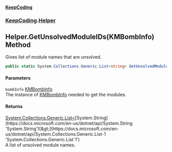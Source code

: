 #### [KeepCoding](index.md 'index')
### [KeepCoding](KeepCoding.md 'KeepCoding').[Helper](KeepCoding_Helper.md 'KeepCoding.Helper')
## Helper.GetUnsolvedModuleIDs(KMBombInfo) Method
Gives list of module names that are unsolved.  
```csharp
public static System.Collections.Generic.List<string> GetUnsolvedModuleIDs(this global::KMBombInfo bombInfo);
```
#### Parameters
<a name='KeepCoding_Helper_GetUnsolvedModuleIDs(global__KMBombInfo)_bombInfo'></a>
`bombInfo` [KMBombInfo](https://docs.microsoft.com/en-us/dotnet/api/KMBombInfo 'KMBombInfo')  
The instance of [KMBombInfo](https://docs.microsoft.com/en-us/dotnet/api/KMBombInfo 'KMBombInfo') needed to get the modules.
  
#### Returns
[System.Collections.Generic.List&lt;](https://docs.microsoft.com/en-us/dotnet/api/System.Collections.Generic.List-1 'System.Collections.Generic.List`1')[System.String](https://docs.microsoft.com/en-us/dotnet/api/System.String 'System.String')[&gt;](https://docs.microsoft.com/en-us/dotnet/api/System.Collections.Generic.List-1 'System.Collections.Generic.List`1')  
A list of unsolved module names.
